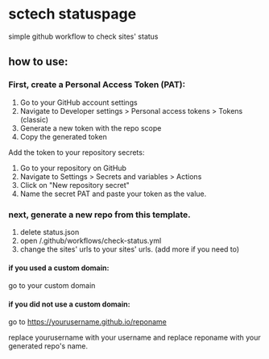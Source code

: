 # sctech statuspage
simple github workflow to check sites' status
## how to use:
### First, create a Personal Access Token (PAT):

1. Go to your GitHub account settings
2. Navigate to Developer settings > Personal access tokens > Tokens (classic)
3. Generate a new token with the repo scope
4. Copy the generated token

Add the token to your repository secrets:

1. Go to your repository on GitHub
2. Navigate to Settings > Secrets and variables > Actions
3. Click on "New repository secret"
4. Name the secret PAT and paste your token as the value.

### next, generate a new repo from this template.
1. delete status.json
2. open /.github/workflows/check-status.yml
3. change the sites' urls to your sites' urls. (add more if you need to)
#### if you used a custom domain:
go to your custom domain
#### if you did not use a custom domain:
go to https://yourusername.github.io/reponame

replace yourusername with your username and replace reponame with your generated repo's name.
